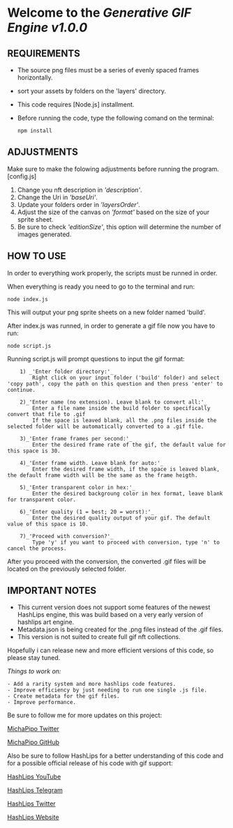 # Welcome to the _Generative GIF Engine v1.0.0_

## REQUIREMENTS
* The source png files must be a series of evenly spaced frames horizontally.
* sort your assets by folders on the 'layers' directory.
* This code requires [Node.js] installment.
* Before running the code, type the following comand on the terminal:

      npm install

## ADJUSTMENTS
Make sure to make the folowing adjustments before running the program.
[config.js]

   1) Change you nft description in _'description'_.
   2) Change the Uri in _'baseUri'_.
   3) Update your folders order in _'layersOrder'_.
   4) Adjust the size of the canvas on _'format'_ based on the size of your sprite sheet.
   5) Be sure to check _'editionSize'_, this option will determine the number of images generated.

## HOW TO USE
In order to everything work properly, the scripts must be runned in order.

When everything is ready you need to go to the terminal and run:

    node index.js

This will output your png sprite sheets on a new folder named 'build'.

After index.js was runned, in order to generate a gif file now you have to run:

    node script.js

Running script.js will prompt questions to input the gif format:

        1) _'Enter folder directory:'_
            Right click on your input folder ('build' folder) and select 'copy path', copy the path on this question and then press 'enter' to continue.

        2)_'Enter name (no extension). Leave blank to convert all:'_
            Enter a file name inside the build folder to specifically convert that file to .gif
            If the space is leaved blank, all the .png files inside the selected folder will be automatically converted to a .gif file.

        3)_'Enter frame frames per second:'_
            Enter the desired frame rate of the gif, the default value for this space is 30.

        4)_'Enter frame width. Leave blank for auto:'_
            Enter the desired frame width, if the space is leaved blank, the default frame width will be the same as the frame heigth.

        5)_'Enter transparent color in hex:'_
            Enter the desired backgroung color in hex format, leave blank for transparent color.

        6)_'Enter quality (1 = best; 20 = worst):'_
            Enter the desired quality output of your gif. The default value of this space is 10.

        7)_'Proceed with conversion?'_
            Type 'y' if you want to proceed with conversion, type 'n' to cancel the process.

After you proceed with the conversion, the converted .gif files will be located on the previously selected folder.

## IMPORTANT NOTES
* This current version does not support some features of the newest HashLips engine, this was build based on a very early version of hashlips art engine.
* Metadata.json is being created for the .png files instead of the .gif files.
* This version is not suited to create full gif nft collections.

Hopefully i can release new and more efficient versions of this code, so please stay tuned.

_Things to work on:_

    - Add a rarity system and more hashlips code features.
    - Improve efficiency by just needing to run one single .js file.
    - Create metadata for the gif files.
    - Improve performance.

Be sure to follow me for more updates on this project:

[MichaPipo Twitter](https://twitter.com/MichaPipo)

[MichaPipo GitHub](https://github.com/MichaPipo)

Also be sure to follow HashLips for a better understanding of this code and for a possible official release of his code with gif support:

[HashLips YouTube](https://www.youtube.com/channel/UC1LV4_VQGBJHTJjEWUmy8nA)

[HashLips Telegram](https://t.me/hashlipsnft)

[HashLips Twitter](https://twitter.com/hashlipsnft)

[HashLips Website](https://hashlips.online/HashLips)
